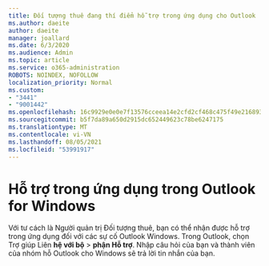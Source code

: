 ```yaml
---
title: Đối tượng thuê đang thí điểm hỗ trợ trong ứng dụng cho Outlook
ms.author: daeite
author: daeite
manager: joallard
ms.date: 6/3/2020
ms.audience: Admin
ms.topic: article
ms.service: o365-administration
ROBOTS: NOINDEX, NOFOLLOW
localization_priority: Normal
ms.custom:
- "3441"
- "9001442"
ms.openlocfilehash: 16c9929e0e0e7f13576cceea14e2cfd2cf468c475f49e216893667ca0fa1a00e
ms.sourcegitcommit: b5f7da89a650d2915dc652449623c78be6247175
ms.translationtype: MT
ms.contentlocale: vi-VN
ms.lasthandoff: 08/05/2021
ms.locfileid: "53991917"
---
```

# <a name="in-app-support-in-outlook-for-windows"></a>Hỗ trợ trong ứng dụng trong Outlook for Windows

Với tư cách là Người quản trị Đối tượng thuê, bạn có thể nhận được hỗ trợ trong ứng dụng đối với các sự cố Outlook Windows. Trong Outlook, chọn Trợ giúp Liên **hệ với bộ**  >  **phận Hỗ trợ**. Nhập câu hỏi của bạn và thành viên của nhóm hỗ Outlook cho Windows sẽ trả lời tin nhắn của bạn.